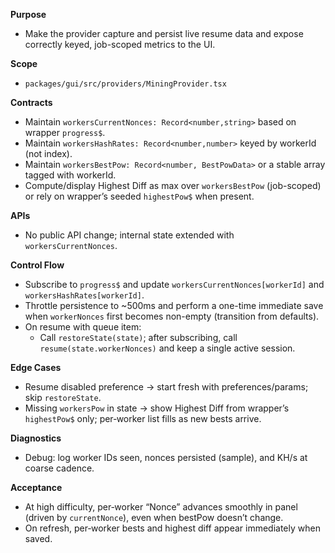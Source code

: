**Purpose**
- Make the provider capture and persist live resume data and expose correctly keyed, job-scoped metrics to the UI.

**Scope**
- `packages/gui/src/providers/MiningProvider.tsx`

**Contracts**
- Maintain `workersCurrentNonces: Record<number,string>` based on wrapper `progress$`.
- Maintain `workersHashRates: Record<number,number>` keyed by workerId (not index).
- Maintain `workersBestPow: Record<number, BestPowData>` or a stable array tagged with workerId.
- Compute/display Highest Diff as max over `workersBestPow` (job-scoped) or rely on wrapper’s seeded `highestPow$` when present.

**APIs**
- No public API change; internal state extended with `workersCurrentNonces`.

**Control Flow**
- Subscribe to `progress$` and update `workersCurrentNonces[workerId]` and `workersHashRates[workerId]`.
- Throttle persistence to ~500ms and perform a one-time immediate save when `workerNonces` first becomes non-empty (transition from defaults).
- On resume with queue item:
  - Call `restoreState(state)`; after subscribing, call `resume(state.workerNonces)` and keep a single active session.

**Edge Cases**
- Resume disabled preference → start fresh with preferences/params; skip `restoreState`.
- Missing `workersPow` in state → show Highest Diff from wrapper’s `highestPow$` only; per‑worker list fills as new bests arrive.

**Diagnostics**
- Debug: log worker IDs seen, nonces persisted (sample), and KH/s at coarse cadence.

**Acceptance**
- At high difficulty, per‑worker “Nonce” advances smoothly in panel (driven by `currentNonce`), even when bestPow doesn’t change.
- On refresh, per‑worker bests and highest diff appear immediately when saved.

